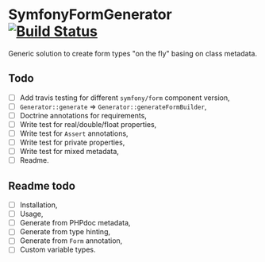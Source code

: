 # SymfonyFormGenerator [![Build Status](https://travis-ci.org/Lucaszz/SymfonyFormGenerator.svg?branch=master)](https://travis-ci.org/Lucaszz/SymfonyFormGenerator)
Generic solution to create form types "on the fly" basing on class metadata.

## Todo 
- [ ] Add travis testing for different `symfony/form` component version,
- [ ] `Generator::generate` => `Generator::generateFormBuilder`,
- [ ] Doctrine annotations for requirements,
- [ ] Write test for real/double/float properties,
- [ ] Write test for `Assert` annotations,
- [ ] Write test for private properties,
- [ ] Write test for mixed metadata,
- [ ] Readme.

## Readme todo
- [ ] Installation,
- [ ] Usage,
- [ ] Generate from PHPdoc metadata,
- [ ] Generate from type hinting,
- [ ] Generate from `Form` annotation,
- [ ] Custom variable types.